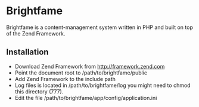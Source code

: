 Brightfame
==========

Brightfame is a content-management system written in PHP and built on top of
the Zend Framework.

Installation
------------

 * Download Zend Framework from http://framework.zend.com
 * Point the document root to /path/to/brightfame/public
 * Add Zend Framework to the include path
 * Log files is located in /path/to/brightfame/log you might need to chmod 
   this directory (777).
 * Edit the file /path/to/brightfame/app/config/application.ini